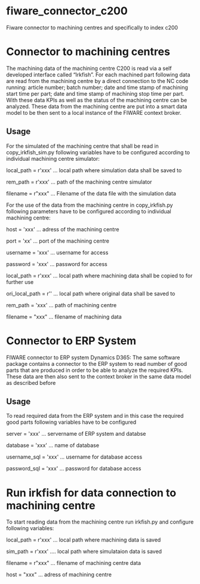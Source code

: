 # fiware_connector_c200
Fiware connector to machining centres and specifically to index c200

# Connector to machining centres
The machining data of the machining centre C200 is read via a self developed interface called “Irkfish”. For each machined part following data are read from the machining centre by a direct connection to the NC code running: article number; batch number; date and time stamp of machining start time per part; date and time stamp of machining stop time per part. With these data KPIs as well as the status of the machining centre can be analyzed. These data from the machining centre are put into a smart data model to be then sent to a local instance of the FIWARE context broker.  

## Usage
For the simulated of the machining centre that shall be read in copy_irkfish_sim.py following variables have to be configured according to individual machining centre simulator:

local_path = r'xxx' ... local path where simulation data shall be saved to

rem_path = r'xxx'  ... path of the machining centre simulator

filename = r"xxx" ... Filename of the data file with the simulation data

For the use of the data from the machining centre in copy_irkfish.py following parameters have to be configured according to individual machining centre:

host = 'xxx' ... adress of the machining centre

port = 'xx' ... port of the machining centre

username = 'xxx' ... username for access

password = 'xxx' ... password for access

local_path = r'xxx' ... local path where machining data shall be copied to for further use

ori_local_path = r''  ... local path where original data shall be saved to

rem_path = 'xxx' ... path of  machining centre

filename = "xxx"  ... filename of machining data

# Connector to ERP System
FIWARE connector to ERP system Dynamics D365: The same software package contains a connector to the ERP system to read number of good parts that are produced in order to be able to analyze the required KPIs. These data are then also sent to the context broker in the same data model as described before

## Usage
To read required data from the ERP system and in this case the required good parts following variables have to be configured

server = 'xxx' ... servername of ERP system and databse

database = 'xxx' ... name of database

username_sql = 'xxx' ... username for database access

password_sql = 'xxx'  ... password for database access

# Run irkfish for data connection to machining centre
To start reading data from the machining centre run irkfish.py and configure following variables:

local_path = r'xxx'  ... local path where machining data is saved

sim_path = r'xxx' .... local path where simulataion data is saved

filename = r"xxx" ... filename of machining centre data

host = "xxx" ... adress of machining centre

